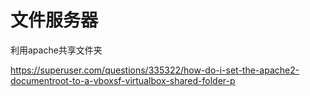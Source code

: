 # 文件服务器

利用apache共享文件夹

https://superuser.com/questions/335322/how-do-i-set-the-apache2-documentroot-to-a-vboxsf-virtualbox-shared-folder-p